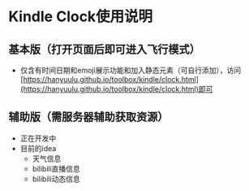 # Kindle Clock使用说明
## 基本版（打开页面后即可进入飞行模式）
* 仅含有时间日期和emoji展示功能和加入静态元素（可自行添加），访问[https://hanyuulu.github.io/toolbox/kindle/clock.html](https://hanyuulu.github.io/toolbox/kindle/clock.html)即可
## 辅助版（需服务器辅助获取资源）
* 正在开发中
* 目前的idea
  * 天气信息
  * bilibili直播信息
  * bilibili动态信息